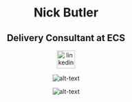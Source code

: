 <h1 align="center"> Nick Butler </h1>
<h2 align="center">Delivery Consultant at ECS</h2>

<div align="center">

<a href="https://www.linkedin.com/in/nick-butler-4a7986a3/"><img src="https://www.iconfinder.com/data/icons/free-social-icons/67/linkedin_circle_color-512.png" alt="linkedin" hspace="50" height="42" width="42"></a>

</div>

<div align="center">

![alt-text](https://media.giphy.com/media/Jrep9ZLnjDcVsHlGEY/giphy.gif)

![alt-text](https://media.giphy.com/media/Phf4AdXoIwKeSPiswl/giphy.gif)
</div>
